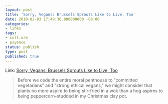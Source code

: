 ```yaml
---
layout: post
title: 'Sorry, Vegans: Brussels Sprouts Like to Live, Too'
date: 2010-02-03 17:49:36.000000000 -08:00
categories:
- links
tags:
- cult.ure
- psyence
status: publish
type: post
published: true
---
```

Link: <a href="http://www.nytimes.com/2009/12/22/science/22angi.html?_r=1">Sorry, Vegans: Brussels Sprouts Like to Live, Too</a>
> Before we cede the entire moral penthouse to "committed vegetarians" and "strong ethical vegans," we might consider that plants no more aspire to being stir-fried in a wok than a hog aspires to being peppercorn-studded in my Christmas clay pot.

